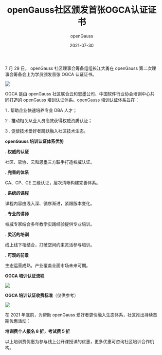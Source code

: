 ﻿---
title: ' openGauss社区颁发首张OGCA认证证书'
date: '2021-07-30'
tags: ['theme']
banner: '/category/news/2021-07-30/banner.jpg'
category: 'news'
author: 'openGauss'
summary: 'openGauss社区颁发首张OGCA认证证书'
---

7 月 29 日， openGauss 社区理事会筹备组组长江大勇在 openGauss 第二次理事会筹备会上为学员颁发首张 OGCA 认证证书。

<img src="/zh/news/2021-07-30/banner.jpg" >

OGCA 是由 openGauss 社区联合云和恩墨公司、中国软件行业协会培训中心共同打造的 openGauss 培训认证体系。openGauss 培训认证体系旨在：

1 . 帮助企业快速培养专业 DBA 人才；

2 . 推动相关从业人员高效获得权威资质认证；

3 . 促使技术爱好者踊跃融入社区技术生态。

**openGauss 培训认证体系优势**

. **权威的认证**

社区、软协、云和恩墨三方联手打造权威认证。

. **完善的体系**

CA、CP、CE 三级认证，层次清晰构建完善体系。

. **系统的课程**

课程内容由浅入深、循序渐进，紧跟版本变化。

. **专业的讲师**

权威专家结合多年教学实践经验提供专业培训。

. **灵活的培训**

线上线下相结合，打破空间约束灵活参与培训。

. **可观的前景**

生态运营成熟，产业覆盖全面市场未来可期。

**OGCA 培训认证流程**

<img src="/zh/news/2021-07-30/认证流程.png" >

**OGCA 培训认证收费标准**（仅供参考）

<img src="/zh/news/2021-07-30/截图.png" >

在 2021 年底前，为帮助 openGauss 爱好者更快融入生态体系，社区推出持续首期优惠活动：

**培训费个人报名 8 折，考试费 5 折**

以上培训费优惠为参与线上公开课授课的优惠，更多优惠可咨询社区培训合作机构。

